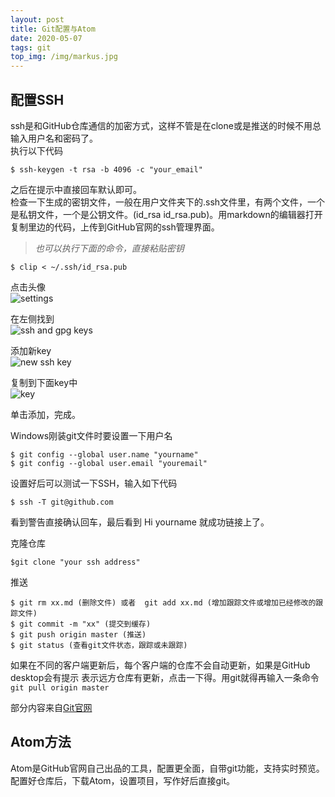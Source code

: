 ```yaml
---
layout: post
title: Git配置与Atom
date: 2020-05-07
tags: git
top_img: /img/markus.jpg
---
```

## 配置SSH
ssh是和GitHub仓库通信的加密方式，这样不管是在clone或是推送的时候不用总输入用户名和密码了。<br>
执行以下代码<br>
```
$ ssh-keygen -t rsa -b 4096 -c "your_email"
```
之后在提示中直接回车默认即可。<br>
检查一下生成的密钥文件，一般在用户文件夹下的.ssh文件里，有两个文件，一个是私钥文件，一个是公钥文件。(id_rsa  id_rsa.pub)。用markdown的编辑器打开复制里边的代码，上传到GitHub官网的ssh管理界面。
> *也可以执行下面的命令，直接粘贴密钥*

```
$ clip < ~/.ssh/id_rsa.pub
```
点击头像<br>
![settings](https://res.cloudinary.com/ddsg/image/upload/v1588834586/web/userbar-account-settings_us9o7p.png)

在左侧找到<br>
![ssh and gpg keys](https://res.cloudinary.com/ddsg/image/upload/v1588834586/web/settings-sidebar-ssh-keys_p7yj7s.png)

添加新key<br>
![new ssh key](https://res.cloudinary.com/ddsg/image/upload/v1588834586/web/ssh-add-ssh-key_cqzplb.png)

复制到下面key中<br>
![key](https://res.cloudinary.com/ddsg/image/upload/v1588834586/web/ssh-key-paste_szmw3v.png)

单击添加，完成。

Windows刚装git文件时要设置一下用户名
```
$ git config --global user.name "yourname"
$ git config --global user.email "youremail"
```
设置好后可以测试一下SSH，输入如下代码
```
$ ssh -T git@github.com
```
看到警告直接确认回车，最后看到 Hi yourname 就成功链接上了。

克隆仓库
```
$git clone "your ssh address"
```
推送
```
$ git rm xx.md (删除文件) 或者  git add xx.md (增加跟踪文件或增加已经修改的跟踪文件)
$ git commit -m "xx" (提交到缓存)
$ git push origin master (推送)
$ git status (查看git文件状态，跟踪或未跟踪)
```
如果在不同的客户端更新后，每个客户端的仓库不会自动更新，如果是GitHub desktop会有提示 表示远方仓库有更新，点击一下得。用git就得再输入一条命令`git pull origin master`<br>

部分内容来自[Git官网](https://git-scm.com/book/zh/v2)

## Atom方法
Atom是GitHub官网自己出品的工具，配置更全面，自带git功能，支持实时预览。配置好仓库后，下载Atom，设置项目，写作好后直接git。
